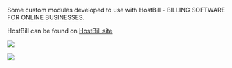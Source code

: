 Some custom modules developed to use with
HostBill - BILLING SOFTWARE FOR ONLINE BUSINESSES.

HostBill can be found on [HostBill site](http://hostbillapp.com/clientarea/?affid=186)

[![](http://hostbillapp.com/images/hostbill-600x100-pt.gif)](http://hostbillapp.com/clientarea/?affid=186)

[![](http://hostbillapp.com/images/hostbill-620x100.gif)](http://hostbillapp.com/clientarea/?affid=186)